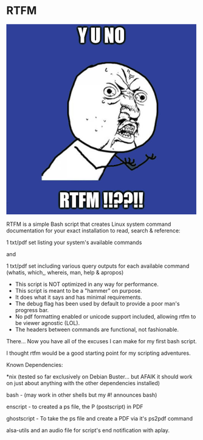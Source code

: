 # RTFM
 ![RTFM](https://github.com/timothywcrane/RTFM/blob/main/rtfm.jpg?raw=true)
    
RTFM is a simple Bash script that creates Linux system command documentation for your exact installation to read, search & reference:

1 txt/pdf set listing your system's available commands

and

1 txt/pdf set including various query outputs for each available command (whatis, which,, whereis, man, help & apropos)

* This script is NOT optimized in any way for performance. 
* This script is meant to be a "hammer" on purpose. 
* It does what it says and has minimal requirements.
* The debug flag has been used by default to provide a poor man's progress bar. 
* No pdf formatting enabled or unicode support included, allowing rtfm to be viewer agnostic (LOL).
* The headers between commands are functional, not fashionable.

There... Now you have all of the excuses I can make for my first bash script.

I thought rtfm would be a good starting point for my scripting adventures.

Known Dependencies:

*nix (tested so far exclusively on Debian Buster... but AFAIK it should work on just about anything with the other dependencies installed)

bash - (may work in other shells but my #! announces bash)

enscript - to created a ps file, the P (postscript) in PDF

ghostscript - To take the ps file and create a PDF via it's ps2pdf command

alsa-utils and an audio file for script's end notification with aplay.
